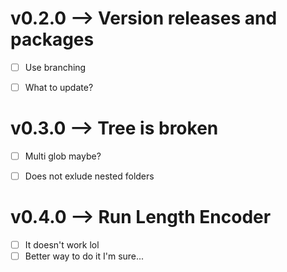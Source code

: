 # v0.2.0 --> Version releases and packages
- [ ] Use branching
- [ ] What to update?


# v0.3.0 --> Tree is broken
- [ ] Multi glob maybe?
- [ ] Does not exlude nested folders


# v0.4.0 --> Run Length Encoder
- [ ] It doesn't work lol
- [ ] Better way to do it I'm sure...